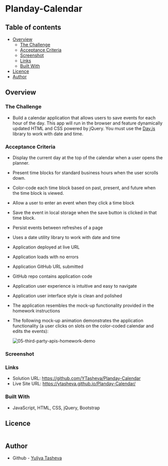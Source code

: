 # Planday-Calendar

## Table of contents

- [Overview](#overview)
  - [The Challenge](#the-challenge)
  - [Acceptance Criteria](#acceptance-criteria)
  - [Screenshot](#screenshot)
  - [Links](#links)
  - [Built With](#built-with)
- [Licence](#licence)
- [Author](#author)

## Overview
  
### The Challenge

- Build a calendar application that allows users to save events for each hour of the day. This app will run in the browser and feature dynamically updated HTML and CSS powered by jQuery. You must use the [Day.js](https://day.js.org/docs/en/display/format) library to work with date and time. 
  
### Acceptance Criteria

* Display the current day at the top of the calendar when a user opens the planner.
 
* Present time blocks for standard business hours when the user scrolls down.
 
* Color-code each time block based on past, present, and future when the time block is viewed.
 
* Allow a user to enter an event when they click a time block

* Save the event in local storage when the save button is clicked in that time block.

* Persist events between refreshes of a page

* Uses a date utility library to work with date and time

* Application deployed at live URL

* Application loads with no errors

* Application GitHub URL submitted

* GitHub repo contains application code

* Application user experience is intuitive and easy to navigate

* Application user interface style is clean and polished

* The application resembles the mock-up functionality provided in the homework instructions

* The following mock-up animation demonstrates the application functionality (a user clicks on slots on the color-coded calendar and edits the events):

  
  ![05-third-party-apis-homework-demo](https://github.com/YTasheva/Planday-Calendar/assets/148258557/51d74c58-ebaf-48d3-b82b-e570aa557c89)


### Screenshot



### Links

- Solution URL: https://github.com/YTasheva/Planday-Calendar
- Live Site URL: https://ytasheva.github.io/Planday-Calendar/
   
### Built With

- JavaScript, HTML, CSS, jQuery, Bootstrap

## Licence

<a href="https://opensource.org/licenses/MIT"><img src="https://img.shields.io/badge/License-MIT-yellow.svg" alt=""></a>
  
## Author

- Github - [Yuliya Tasheva](https://github.com/YTasheva)
